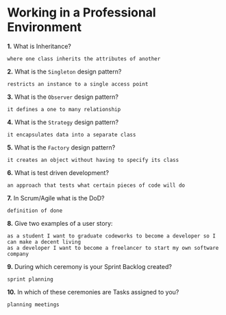 # Working in a Professional Environment

**1.** What is Inheritance?
<!-- enter you answer in the space below -->
```
where one class inherits the attributes of another
```
**2.** What is the `Singleton` design pattern?
<!-- enter you answer in the space below -->
```
restricts an instance to a single access point
```
**3.** What is the `Observer` design pattern?
<!-- enter you answer in the space below -->
```
it defines a one to many relationship
```
**4.** What is the `Strategy` design pattern?
<!-- enter you answer in the space below -->
```
it encapsulates data into a separate class
```
**5.** What is the `Factory` design pattern?
<!-- enter you answer in the space below -->
```
it creates an object without having to specify its class
```
**6.** What is test driven development?
<!-- enter you answer in the space below -->
```
an approach that tests what certain pieces of code will do
```
**7.** In Scrum/Agile what is the DoD?
<!-- enter you answer in the space below -->
```
definition of done
```
**8.** Give two examples of a user story:
<!-- enter you answer in the space below -->
```
as a student I want to graduate codeworks to become a developer so I can make a decent living
as a developer I want to become a freelancer to start my own software company
```
**9.** During which ceremony is your Sprint Backlog created?
<!-- enter you answer in the space below -->
```
sprint planning
```
**10.** In which of these ceremonies are Tasks assigned to you?
<!-- enter you answer in the space below -->
```
planning meetings
```